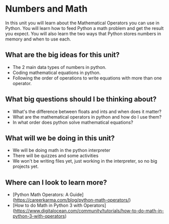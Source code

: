 # Numbers and Math
In this unit you will learn about the Mathematical Operators you can use in Python.  You will learn how to feed Python a math problem and get the result you expect.  You will also learn the two ways that Python stores numbers in memory and when to use each.

## What are the big ideas for this unit?
- The 2 main data types of numbers in python.
- Coding mathematical equations in python.
- Following the order of operations to write equations with more than one operator.

## What big questions should I be thinking about?
- What's the difference between floats and ints and when does it matter?
- What are the mathematical operators in python and how do I use them?
- In what order does python solve mathematical equations?

## What will we be doing in this unit?
- We will be doing math in the python interpreter
- There will be quizzes and some activities
- We won't be writing files yet, just working in the interpreter, so no big projects yet.

## Where can I look to learn more?
- [Python Math Operators: A Guide] (https://careerkarma.com/blog/python-math-operators/)
- [How to do Math in Python 3 with Operators] (https://www.digitalocean.com/community/tutorials/how-to-do-math-in-python-3-with-operators)